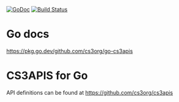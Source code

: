 [![GoDoc](https://godoc.org/github.com/cs3org/go-cs3apis?status.svg)](https://godoc.org/github.com/cs3org/go-cs3apis) [![Build Status](https://cloud.drone.io/api/badges/cs3org/go-cs3apis/status.svg)](https://cloud.drone.io/cs3org/go-cs3apis)

# Go docs
https://pkg.go.dev/github.com/cs3org/go-cs3apis

# CS3APIS for Go

API definitions can be found at https://github.com/cs3org/cs3apis


